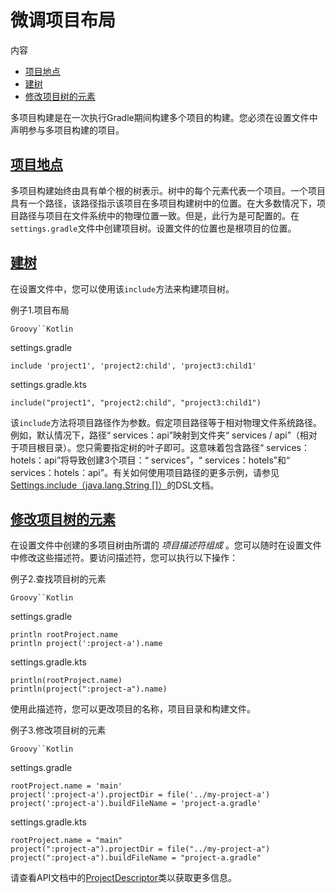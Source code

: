 # 微调项目布局


内容

  * [项目地点](#sub_project_locations)
  * [建树](#sub_building_the_tree)
  * [修改项目树的元素](#sub_modifying_element_of_the_project_tree)

多项目构建是在一次执行Gradle期间构建多个项目的构建。您必须在设置文件中声明参与多项目构建的项目。

<h2 id = '#sub_project_locations'> <a href = '#sub_project_locations'>项目地点</a> </h2>

多项目构建始终由具有单个根的树表示。树中的每个元素代表一个项目。一个项目具有一个路径，该路径指示该项目在多项目构建树中的位置。在大多数情况下，项目路径与项目在文件系统中的物理位置一致。但是，此行为是可配置的。在`settings.gradle`文件中创建项目树。设置文件的位置也是根项目的位置。

<h2 id = '#sub_building_the_tree'> <a href = '#sub_building_the_tree'>建树</a> </h2>

在设置文件中，您可以使用该`include`方法来构建项目树。

例子1.项目布局

`Groovy``Kotlin`

settings.gradle

    
    
    include 'project1', 'project2:child', 'project3:child1'

settings.gradle.kts

    
    
    include("project1", "project2:child", "project3:child1")

该`include`方法将项目路径作为参数。假定项目路径等于相对物理文件系统路径。例如，默认情况下，路径“ services：api”映射到文件夹“
services / api”（相对于项目根目录）。您只需要指定树的叶子即可。这意味着包含路径“
services：hotels：api”将导致创建3个项目：“ services”，“ services：hotels”和“
services：hotels：api”。有关如何使用项目路径的更多示例，请参见[Settings.include（java.lang.String
[]）](https://docs.gradle.org/6.7.1/dsl/org.gradle.api.initialization.Settings.html#org.gradle.api.initialization.Settings:include\(java.lang.String\[\]\))的DSL文档。

<h2 id = '#sub_modifying_element_of_the_project_tree'> <a href = '#sub_modifying_element_of_the_project_tree'>修改项目树的元素</a> </h2>

在设置文件中创建的多项目树由所谓的 _项目描述符组成_ 。您可以随时在设置文件中修改这些描述符。要访问描述符，您可以执行以下操作：

例子2.查找项目树的元素

`Groovy``Kotlin`

settings.gradle

    
    
    println rootProject.name
    println project(':project-a').name

settings.gradle.kts

    
    
    println(rootProject.name)
    println(project(":project-a").name)

使用此描述符，您可以更改项目的名称，项目目录和构建文件。

例子3.修改项目树的元素

`Groovy``Kotlin`

settings.gradle

    
    
    rootProject.name = 'main'
    project(':project-a').projectDir = file('../my-project-a')
    project(':project-a').buildFileName = 'project-a.gradle'

settings.gradle.kts

    
    
    rootProject.name = "main"
    project(":project-a").projectDir = file("../my-project-a")
    project(":project-a").buildFileName = "project-a.gradle"

请查看API文档中的[ProjectDescriptor](https://docs.gradle.org/6.7.1/javadoc/org/gradle/api/initialization/ProjectDescriptor.html)类以获取更多信息。

